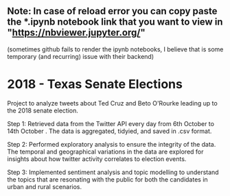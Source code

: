 
## Note: In case of reload error you can copy paste the *.ipynb notebook link that you want to view in "https://nbviewer.jupyter.org/"
(sometimes github fails to render the ipynb notebooks, I believe that is some temporary (and recurring) issue with their backend)

# 2018 - Texas Senate Elections

Project to analyze tweets about Ted Cruz and Beto O'Rourke leading up to the 2018 senate election.

Step 1: Retrieved data from the Twitter API every day from 6th October to 14th October . The data is aggregated, tidyied, and saved in .csv format.

Step 2: Performed exploratory analysis to ensure the integrity of the data. The temporal and geographical variations in the data are explored for insights about how twitter activity correlates to election events.

Step 3: Implemented sentiment analysis and topic modelling to understand the topics that are resonating with the public for both the candidates in urban and rural scenarios.

